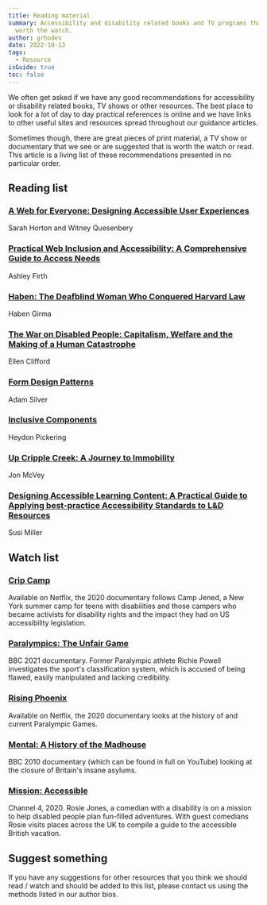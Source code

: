 ```yaml
---
title: Reading material
summary: Accessibility and disability related books and TV programs that are
  worth the watch.
author: grhodes
date: 2022-10-13
tags:
  - Resource
isGuide: true
toc: false
---
```

We often get asked if we have any good recommendations for accessibility or disability related books, TV shows or other resources. The best place to look for a lot of day to day practical references is online and we have links to other useful sites and resources spread throughout our guidance articles.

Sometimes though, there are great pieces of print material, a TV show or documentary that we see or are suggested that is worth the watch or read. This article is a living list of these recommendations presented in no particular order.

## Reading list

### [A Web for Everyone: Designing Accessible User Experiences](https://www.amazon.co.uk/Web-Everyone-Designing-Accessible-Experiences/dp/1933820977)

Sarah Horton and Witney Quesenbery

### [Practical Web Inclusion and Accessibility: A Comprehensive Guide to Access Needs](https://www.amazon.co.uk/Practical-Web-Inclusion-Accessibility-Comprehensive/dp/1484254511)

Ashley Firth

### [Haben: The Deafblind Woman Who Conquered Harvard Law](https://www.amazon.co.uk/Haben-Deafblind-Woman-Conquered-Harvard/dp/1538728737)

Haben Girma

### [The War on Disabled People: Capitalism, Welfare and the Making of a Human Catastrophe](https://www.amazon.co.uk/War-Disabled-People-Capitalism-Catastrophe-ebook/dp/B09LQQXGL1)

Ellen Clifford

### [Form Design Patterns](https://www.smashingmagazine.com/printed-books/form-design-patterns/)

Adam Silver

### [Inclusive Components](https://www.smashingmagazine.com/printed-books/inclusive-components/)

Heydon Pickering

### [Up Cripple Creek: A Journey to Immobility](https://www.amazon.co.uk/Up-Cripple-Creek-Journey-Immobility-ebook/dp/B0845QKT64)

Jon McVey

### [Designing Accessible Learning Content: A Practical Guide to Applying best-practice Accessibility Standards to L&D Resources](https://www.amazon.co.uk/Designing-Accessible-Learning-Content-best-practice-ebook/dp/B092GFHVZ5)

Susi Miller

## Watch list

### [Crip Camp](https://en.wikipedia.org/wiki/Crip_Camp)

Available on Netflix, the 2020 documentary follows Camp Jened, a New York summer camp for teens with disabilities and those campers who became activists for disability rights and the impact they had on US accessibility legislation.[](https://en.wikipedia.org/wiki/Crip_Camp)

### [Paralympics: The Unfair Game](https://www.bbc.co.uk/programmes/m000wwdd)

BBC 2021 documentary. Former Paralympic athlete Richie Powell investigates the sport's classification system, which is accused of being flawed, easily manipulated and lacking credibility.

### [Rising Phoenix](https://www.imdb.com/title/tt10851618/)

Available on Netflix, the 2020 documentary looks at the history of and current Paralympic Games.

### [Mental: A History of the Madhouse](https://www.imdb.com/title/tt1663170/)

BBC 2010 documentary (which can be found in full on YouTube) looking at the closure of Britain's insane asylums.

### [Mission: Accessible](https://www.channel4.com/programmes/mission-accessible)

Channel 4, 2020. Rosie Jones, a comedian with a disability is on a mission to help disabled people plan fun-filled adventures. With guest comedians Rosie visits places across the UK to compile a guide to the accessible British vacation.

## Suggest something

If you have any suggestions for other resources that you think we should read / watch and should be added to this list, please contact us using the methods listed in our author bios.